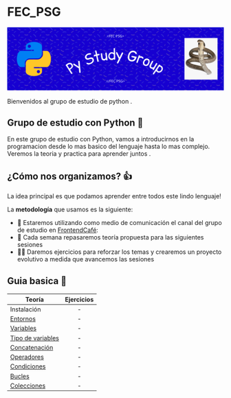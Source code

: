 # FEC_PSG

![banner](./assets/banner.png)

Bienvenidos al grupo de estudio de python .

## Grupo de estudio con Python 🐍

En este grupo de estudio con Python, vamos a introducirnos
en la programacion desde lo mas basico del lenguaje hasta
lo mas complejo. Veremos la teoria y practica para aprender
juntos .


## ¿Cómo nos organizamos? 👍
La idea principal es que podamos aprender entre todos este lindo lenguaje!

La **metodología** que usamos es la siguiente:
- 📢 Estaremos utilizando como medio de comunicación el canal del grupo de estudio en  [FrontendCafé]:
- 💪 Cada semana repasaremos teoría propuesta para las siguientes sesiones
- 🏃‍♂️ Daremos ejercicios para reforzar los temas y crearemos un proyecto evolutivo a medida que avancemos las sesiones

## Guia basica 🐍

<div align="center">

| Teoría | Ejercicios |
|---|:---:|
| Instalación | - |
| [Entornos] | - |
| [Variables] | - |
| [Tipo de variables] | - |
| [Concatenación] | - |
| [Operadores] | - |
| [Condiciones] | - |
| [Bucles] | - |
| [Colecciones] | - |

</div>

[FrontendCafé]: https://discord.gg/frontendcafe
[Entornos]: ./teoria/entornos.md
[Variables]: ./teoria/variables.md
[Tipo de variables]: ./teoria/variables_type.md
[Concatenación]: ./teoria/concatenacion.md
[Operadores]: ./teoria/operadores.md
[Condiciones]: ./teoria/condiciones.md
[Bucles]: ./teoria/bucles.md
[Colecciones]: ./teoria/colecciones.md